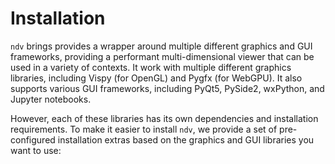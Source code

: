 # Installation

`ndv` brings provides a wrapper around multiple different graphics and GUI
frameworks, providing a performant multi-dimensional viewer that can be used in
a variety of contexts.  It work with multiple different graphics libraries,
including Vispy (for OpenGL) and Pygfx (for WebGPU).  It also supports various
GUI frameworks, including PyQt5, PySide2, wxPython, and Jupyter notebooks.

However, each of these libraries has its own dependencies and installation
requirements.  To make it easier to install `ndv`, we provide a set of
pre-configured installation extras based on the graphics and GUI libraries you
want to use:

<div id="install-table"></div>
